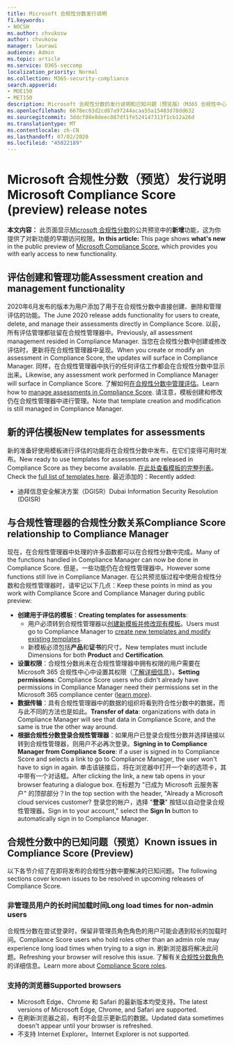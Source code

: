 ```yaml
---
title: Microsoft 合规性分数发行说明
f1.keywords:
- NOCSH
ms.author: chvukosw
author: chvukosw
manager: laurawi
audience: Admin
ms.topic: article
ms.service: O365-seccomp
localization_priority: Normal
ms.collection: M365-security-compliance
search.appverid:
- MOE150
- MET150
description: Microsoft 合规性分数的发行说明和已知问题（预览版）（M365 合规性中心中的一项功能，可帮助简化和自动化风险评估）。
ms.openlocfilehash: 6678ec03d2cd87a97244acaa55a15483d78dd632
ms.sourcegitcommit: 3ddcf08e8deec087df1fe524147313f1cb12a26d
ms.translationtype: MT
ms.contentlocale: zh-CN
ms.lasthandoff: 07/02/2020
ms.locfileid: "45022189"
---
```

# <a name="microsoft-compliance-score-preview-release-notes"></a><span data-ttu-id="30b00-103">Microsoft 合规性分数（预览）发行说明</span><span class="sxs-lookup"><span data-stu-id="30b00-103">Microsoft Compliance Score (preview) release notes</span></span>

<span data-ttu-id="30b00-104">**本文内容：** 此页面显示[Microsoft 合规性分数](compliance-score.md)的公共预览中的**新增**功能，这为你提供了对新功能的早期访问权限。</span><span class="sxs-lookup"><span data-stu-id="30b00-104">**In this article:** This page shows **what's new** in the public preview of [Microsoft Compliance Score](compliance-score.md), which provides you with early access to new functionality.</span></span>

## <a name="assessment-creation-and-management-functionality"></a><span data-ttu-id="30b00-105">评估创建和管理功能</span><span class="sxs-lookup"><span data-stu-id="30b00-105">Assessment creation and management functionality</span></span>

<span data-ttu-id="30b00-106">2020年6月发布的版本为用户添加了用于在合规性分数中直接创建、删除和管理评估的功能。</span><span class="sxs-lookup"><span data-stu-id="30b00-106">The June 2020 release adds functionality for users to create, delete, and manage their assessments directly in Compliance Score.</span></span> <span data-ttu-id="30b00-107">以前，所有评估管理都驻留在合规性管理器中。</span><span class="sxs-lookup"><span data-stu-id="30b00-107">Previously, all assessment management resided in Compliance Manager.</span></span> <span data-ttu-id="30b00-108">当您在合规性分数中创建或修改评估时，更新将在合规性管理器中呈现。</span><span class="sxs-lookup"><span data-stu-id="30b00-108">When you create or modify an assessment in Compliance Score, the updates will surface in Compliance Manager.</span></span> <span data-ttu-id="30b00-109">同样，在合规性管理器中执行的任何评估工作都会在合规性分数中显示出来。</span><span class="sxs-lookup"><span data-stu-id="30b00-109">Likewise, any assessment work performed in Compliance Manager will surface in Compliance Score.</span></span> <span data-ttu-id="30b00-110">了解如何[在合规性分数中管理评估](compliance-score-assessments.md)。</span><span class="sxs-lookup"><span data-stu-id="30b00-110">Learn how to [manage assessments in Compliance Score](compliance-score-assessments.md).</span></span> <span data-ttu-id="30b00-111">请注意，模板创建和修改仍在合规性管理器中进行管理。</span><span class="sxs-lookup"><span data-stu-id="30b00-111">Note that template creation and modification is still managed in Compliance Manager.</span></span>

## <a name="new-templates-for-assessments"></a><span data-ttu-id="30b00-112">新的评估模板</span><span class="sxs-lookup"><span data-stu-id="30b00-112">New templates for assessments</span></span>

<span data-ttu-id="30b00-113">新的准备好使用模板进行评估的功能将在合规性分数中发布，在它们变得可用时发布。</span><span class="sxs-lookup"><span data-stu-id="30b00-113">New ready to use templates for assessments are released in Compliance Score as they become available.</span></span> <span data-ttu-id="30b00-114">[在此处查看模板的完整列表](compliance-score-templates.md)。</span><span class="sxs-lookup"><span data-stu-id="30b00-114">Check the [full list of templates here](compliance-score-templates.md).</span></span> <span data-ttu-id="30b00-115">最近添加的：</span><span class="sxs-lookup"><span data-stu-id="30b00-115">Recently added:</span></span>

- <span data-ttu-id="30b00-116">迪拜信息安全解决方案（DGISR）</span><span class="sxs-lookup"><span data-stu-id="30b00-116">Dubai Information Security Resolution (DGISR)</span></span>

## <a name="compliance-score-relationship-to-compliance-manager"></a><span data-ttu-id="30b00-117">与合规性管理器的合规性分数关系</span><span class="sxs-lookup"><span data-stu-id="30b00-117">Compliance Score relationship to Compliance Manager</span></span>

<span data-ttu-id="30b00-118">现在，在合规性管理器中处理的许多函数都可以在合规性分数中完成。</span><span class="sxs-lookup"><span data-stu-id="30b00-118">Many of the functions handled in Compliance Manager can now be done in Compliance Score.</span></span> <span data-ttu-id="30b00-119">但是，一些功能仍在合规性管理器中。</span><span class="sxs-lookup"><span data-stu-id="30b00-119">However some functions still live in Compliance Manager.</span></span> <span data-ttu-id="30b00-120">在公共预览版过程中使用合规性分数和合规性管理器时，请牢记以下几点：</span><span class="sxs-lookup"><span data-stu-id="30b00-120">Keep these points in mind as you work with Compliance Score and Compliance Manager during public preview:</span></span>

 - <span data-ttu-id="30b00-121">**创建用于评估的模板**：</span><span class="sxs-lookup"><span data-stu-id="30b00-121">**Creating templates for assessments**:</span></span> 
   - <span data-ttu-id="30b00-122">用户必须转到合规性管理器以[创建新模板并修改现有模板](working-with-compliance-manager.md#templates)。</span><span class="sxs-lookup"><span data-stu-id="30b00-122">Users must go to Compliance Manager to [create new templates and modify existing templates](working-with-compliance-manager.md#templates).</span></span>
   - <span data-ttu-id="30b00-123">新模板必须包括**产品**和**证书**的尺寸。</span><span class="sxs-lookup"><span data-stu-id="30b00-123">New templates must include Dimensions for both **Product** and **Certification**.</span></span>
 - <span data-ttu-id="30b00-124">**设置权限**：合规性分数尚未在合规性管理器中拥有权限的用户需要在 Microsoft 365 合规性中心中设置其权限（[了解详细信息](compliance-score-setup.md#set-user-permissions-and-assign-roles)）。</span><span class="sxs-lookup"><span data-stu-id="30b00-124">**Setting permissions**: Compliance Score users who didn't already have permissions in Compliance Manager need their permissions set in the Microsoft 365 compliance center ([learn more](compliance-score-setup.md#set-user-permissions-and-assign-roles)).</span></span>
- <span data-ttu-id="30b00-125">**数据传输**：具有合规性管理器中的数据的组织将看到符合性分数中的数据，而与此不同的方法也是如此。</span><span class="sxs-lookup"><span data-stu-id="30b00-125">**Transfer of data**: organizations with data in Compliance Manager will see that data in Compliance Score, and the same is true the other way around.</span></span>
- <span data-ttu-id="30b00-126">**根据合规性分数登录合规性管理器**：如果用户已登录合规性分数并选择链接以转到合规性管理器，则用户不必再次登录。</span><span class="sxs-lookup"><span data-stu-id="30b00-126">**Signing in to Compliance Manager from Compliance Score**: if a user is signed in to Compliance Score and selects a link to go to Compliance Manager, the user won't have to sign in again.</span></span> <span data-ttu-id="30b00-127">单击该链接后，将在浏览器中打开一个新的选项卡，其中带有一个对话框。</span><span class="sxs-lookup"><span data-stu-id="30b00-127">After clicking the link, a new tab opens in your browser featuring a dialogue box.</span></span> <span data-ttu-id="30b00-128">在标题为 "已成为 Microsoft 云服务客户" 的顶部部分？</span><span class="sxs-lookup"><span data-stu-id="30b00-128">In the top section with the header, "Already a Microsoft cloud services customer?</span></span> <span data-ttu-id="30b00-129">登录您的帐户，选择 "**登录**" 按钮以自动登录合规性管理器。</span><span class="sxs-lookup"><span data-stu-id="30b00-129">Sign in to your account," select the **Sign In** button to automatically sign in to Compliance Manager.</span></span>

## <a name="known-issues-in-compliance-score-preview"></a><span data-ttu-id="30b00-130">合规性分数中的已知问题（预览）</span><span class="sxs-lookup"><span data-stu-id="30b00-130">Known issues in Compliance Score (Preview)</span></span>

<span data-ttu-id="30b00-131">以下各节介绍了在即将发布的合规性分数中要解决的已知问题。</span><span class="sxs-lookup"><span data-stu-id="30b00-131">The following sections cover known issues to be resolved in upcoming releases of Compliance Score.</span></span>

### <a name="long-load-times-for-non-admin-users"></a><span data-ttu-id="30b00-132">非管理员用户的长时间加载时间</span><span class="sxs-lookup"><span data-stu-id="30b00-132">Long load times for non-admin users</span></span>
<span data-ttu-id="30b00-133">合规性分数在尝试登录时，保留非管理员角色角色的用户可能会遇到较长的加载时间。</span><span class="sxs-lookup"><span data-stu-id="30b00-133">Compliance Score users who hold roles other than an admin role may experience long load times when trying to a sign in.</span></span> <span data-ttu-id="30b00-134">刷新浏览器将解决此问题。</span><span class="sxs-lookup"><span data-stu-id="30b00-134">Refreshing your browser will resolve this issue.</span></span> <span data-ttu-id="30b00-135">了解有关[合规性分数角色](compliance-score-setup.md#set-user-permissions-and-assign-roles)的详细信息。</span><span class="sxs-lookup"><span data-stu-id="30b00-135">Learn more about [Compliance Score roles](compliance-score-setup.md#set-user-permissions-and-assign-roles).</span></span>

### <a name="supported-browsers"></a><span data-ttu-id="30b00-136">支持的浏览器</span><span class="sxs-lookup"><span data-stu-id="30b00-136">Supported browsers</span></span>

- <span data-ttu-id="30b00-137">Microsoft Edge、Chrome 和 Safari 的最新版本均受支持。</span><span class="sxs-lookup"><span data-stu-id="30b00-137">The latest versions of Microsoft Edge, Chrome, and Safari are supported.</span></span>
- <span data-ttu-id="30b00-138">在刷新浏览器之前，有时不会显示更新后的数据。</span><span class="sxs-lookup"><span data-stu-id="30b00-138">Updated data sometimes doesn't appear until your browser is refreshed.</span></span>
- <span data-ttu-id="30b00-139">不支持 Internet Explorer。</span><span class="sxs-lookup"><span data-stu-id="30b00-139">Internet Explorer is not supported.</span></span>
